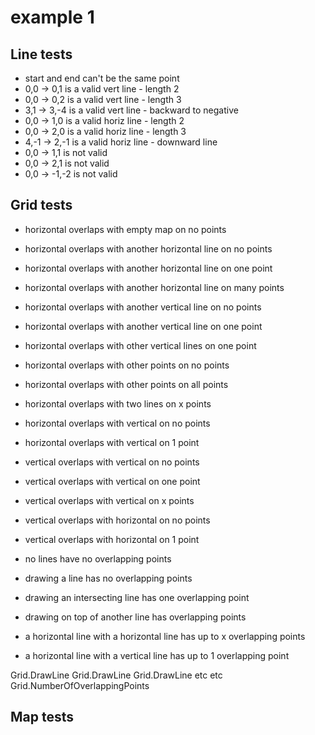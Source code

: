 # example 1
## Line tests
- start and end can't be the same point
- 0,0 -> 0,1 is a valid vert line - length 2
- 0,0 -> 0,2 is a valid vert line - length 3
- 3,1 -> 3,-4 is a valid vert line - backward to negative
- 0,0 -> 1,0 is a valid horiz line - length 2
- 0,0 -> 2,0 is a valid horiz line - length 3
- 4,-1 -> 2,-1 is a valid horiz line - downward line
- 0,0 -> 1,1 is not valid
- 0,0 -> 2,1 is not valid
- 0,0 -> -1,-2 is not valid



## Grid tests

- horizontal overlaps with empty map on no points
- horizontal overlaps with another horizontal line on no points
- horizontal overlaps with another horizontal line on one point
- horizontal overlaps with another horizontal line on many points
- horizontal overlaps with another vertical line on no points
- horizontal overlaps with another vertical line on one point
- horizontal overlaps with other vertical lines on one point
- horizontal overlaps with other points on no points
- horizontal overlaps with other points on all points

- horizontal overlaps with two lines on x points
- horizontal overlaps with vertical on no points
- horizontal overlaps with vertical on 1 point
- vertical overlaps with vertical on no points
- vertical overlaps with vertical on one point
- vertical overlaps with vertical on x points
- vertical overlaps with horizontal on no points
- vertical overlaps with horizontal on 1 point

- no lines have no overlapping points
- drawing a line has no overlapping points
- drawing an intersecting line has one overlapping point
- drawing on top of another line has overlapping points
- a horizontal line with a horizontal line has up to x overlapping points
- a horizontal line with a vertical line has up to 1 overlapping point

Grid.DrawLine
Grid.DrawLine
Grid.DrawLine etc etc
Grid.NumberOfOverlappingPoints


## Map tests
